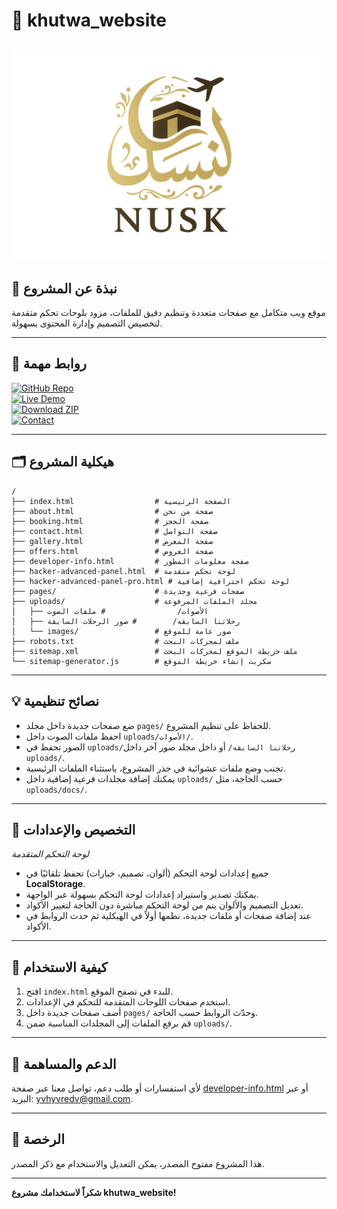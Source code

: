 
# 🚀 khutwa_website

![khutwa_website Banner](https://github.com/vv7x-x/khutwa_website/blob/main/uploads/images/logo.png)
---

## 📌 نبذة عن المشروع
موقع ويب متكامل مع صفحات متعددة وتنظيم دقيق للملفات، مزود بلوحات تحكم متقدمة لتخصيص التصميم وإدارة المحتوى بسهولة.

---

## 🔗 روابط مهمة

[![GitHub Repo](https://img.shields.io/badge/GitHub-Repo-black?style=for-the-badge&logo=github)](https://github.com/vv7x-x/khutwa_website)  
[![Live Demo](https://img.shields.io/badge/Live-Demo-green?style=for-the-badge&logo=google-chrome)](https://khutwa-website-xi.vercel.app/)  
[![Download ZIP](https://img.shields.io/badge/Download-ZIP-blue?style=for-the-badge&logo=download)](https://github.com/vv7x-x/khutwa_website/archive/refs/heads/main.zip)  
[![Contact](https://img.shields.io/badge/Contact-Email-red?style=for-the-badge&logo=gmail)](mailto:yvhyvredv@gmail.com)

---

## 🗂️ هيكلية المشروع

```
/
├── index.html                  # الصفحة الرئيسية
├── about.html                  # صفحة من نحن
├── booking.html                # صفحة الحجز
├── contact.html                # صفحة التواصل
├── gallery.html                # صفحة المعرض
├── offers.html                 # صفحة العروض
├── developer-info.html         # صفحة معلومات المطور
├── hacker-advanced-panel.html  # لوحة تحكم متقدمة
├── hacker-advanced-panel-pro.html # لوحة تحكم احترافية إضافية
├── pages/                      # صفحات فرعية وجديدة
├── uploads/                    # مجلد الملفات المرفوعة
│   ├── الأصوات/                # ملفات الصوت
│   ├── رحلاتنا السابقه/        # صور الرحلات السابقة
│   └── images/                 # صور عامة للموقع
├── robots.txt                  # ملف لمحركات البحث
├── sitemap.xml                 # ملف خريطة الموقع لمحركات البحث
└── sitemap-generator.js        # سكربت إنشاء خريطة الموقع
```

---

## 💡 نصائح تنظيمية

- ضع صفحات جديدة داخل مجلد `pages/` للحفاظ على تنظيم المشروع.  
- احفظ ملفات الصوت داخل `uploads/الأصوات/`.  
- الصور تحفظ في `uploads/رحلاتنا السابقه/` أو داخل مجلد صور آخر داخل `uploads/`.  
- تجنب وضع ملفات عشوائية في جذر المشروع، باستثناء الملفات الرئيسية.  
- يمكنك إضافة مجلدات فرعية إضافية داخل `uploads/` حسب الحاجة، مثل `uploads/docs/`.

---

## 🎨 التخصيص والإعدادات


*لوحة التحكم المتقدمة*

- جميع إعدادات لوحة التحكم (ألوان، تصميم، خيارات) تحفظ تلقائيًا في **LocalStorage**.  
- يمكنك تصدير واستيراد إعدادات لوحة التحكم بسهولة عبر الواجهة.  
- تعديل التصميم والألوان يتم من لوحة التحكم مباشرة دون الحاجة لتغيير الأكواد.  
- عند إضافة صفحات أو ملفات جديدة، نظمها أولاً في الهيكلية ثم حدث الروابط في الأكواد.

---

## 🚀 كيفية الاستخدام

1. افتح `index.html` للبدء في تصفح الموقع.  
2. استخدم صفحات اللوحات المتقدمة للتحكم في الإعدادات.  
3. أضف صفحات جديدة داخل `pages/` وحدّث الروابط حسب الحاجة.  
4. قم برفع الملفات إلى المجلدات المناسبة ضمن `uploads/`.

---

## 🤝 الدعم والمساهمة

لأي استفسارات أو طلب دعم، تواصل معنا عبر صفحة [developer-info.html](https://khutwa-website-xi.vercel.app/developer-info.html) أو عبر البريد: [yvhyvredv@gmail.com](mailto:yvhyvredv@gmail.com).

---

## 📄 الرخصة

هذا المشروع مفتوح المصدر، يمكن التعديل والاستخدام مع ذكر المصدر.

---

**شكراً لاستخدامك مشروع khutwa_website!**
